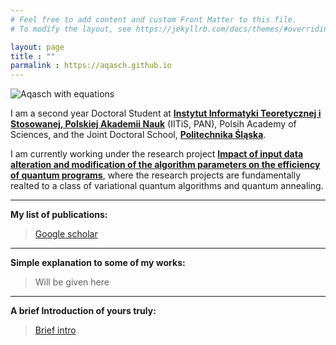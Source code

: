 ```yaml
---
# Feel free to add content and custom Front Matter to this file.
# To modify the layout, see https://jekyllrb.com/docs/themes/#overriding-theme-defaults

layout: page
title : ""
parmalink : https://aqasch.github.io
---
```

![Aqasch with equations](/img/me)


I am a second year Doctoral Student at [**Instytut Informatyki Teoretycznej i Stosowanej, Polskiej Akademii Nauk**](https://www.iitis.pl/pl) (IITiS, PAN), Polsih Academy of Sciences, and the Joint Doctoral School, [**Politechnika Śląska**](https://www.polsl.pl/en/).

I am currently working under the research project [**Impact of input data alteration and modification of the algorithm parameters on the efficiency of quantum programs**](https://miszczak.eu/grants/qprogmods/), where the research projects are fundamentally realted to a class of variational quantum algorithms and quantum annealing.



-----

**My list of publications:**
> [Google scholar](https://scholar.google.com/citations?user=0ICcM_YAAAAJ&hl=en)



-----

**Simple explanation to some of my works:**
> Will be given here



-----

**A brief Introduction of yours truly:**
> [Brief intro](https://aqasch.github.io/brief-about/)